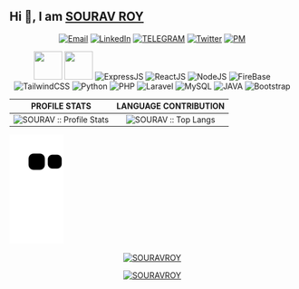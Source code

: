 <!-- # ![](https://komarev.com/ghpvc/?username=sourav-roy&style=flat&label=PROFILE+VIEWS&color=green) -->
## Hi 👋, I am [SOURAV ROY](https://github.com/SOURAV-ROY)
<!--
**SOURAV-ROY/SOURAV-ROY** is a ✨ _special_ ✨ repository because its `README.md` (this file) appears on your GitHub profile.

Here are some ideas to get you started:

- 🔭 I’m currently working on ...
- 🌱 I’m currently learning ...
- 👯 I’m looking to collaborate on ...
- 🤔 I’m looking for help with ...
- 💬 Ask me about ...
- 📫 How to reach me: ...
- 😄 Pronouns: ...
- ⚡ Fun fact: ...
-->
<!-- :boom:&emsp;Connect With Me -->

<!-- [![Facebook Badge](https://img.shields.io/badge/Facebook-1877F2?style=for-the-badge&logo=facebook&logoColor=white)](https://facebook.com/SOURAVROY.CSE) -->

<p align="center">
<a href="mailto:souravroy.nsu@gmail.com"><img alt="Email" src="https://img.shields.io/badge/MAIL-souravroy.nsu@gmail.com-firebrick?style=for-the-badge&logo=gmail"></a>
<a href="https://www.linkedin.com/in/souravroy-cse"><img alt="LinkedIn" src="https://img.shields.io/badge/SOURAV ROY-darkslategrey?style=for-the-badge&logo=linkedin&logoColor=blue"></a>
<a href="https://t.me/ROYSOURAV"><img alt="TELEGRAM" src="https://img.shields.io/badge/SOURAV-darkcyan?style=for-the-badge&logo=telegram"></a>
<a href="https://twitter.com/SOURAVROY__CSE"><img alt="Twitter" src="https://img.shields.io/badge/SOURAV-black?style=for-the-badge&logo=twitter"></a>
<!-- <a href="https://www.instagram.com/souravroy.sou"><img alt="Instagram" src="https://img.shields.io/badge/SOURAV-purple?style=for-the-badge&logo=instagram"></a> -->
<a href="mailto:souravnode@proton.me"><img alt="PM" src="https://img.shields.io/badge/Pm-Mail-mediumpurple?style=for-the-badge&logo=protonmail"></a>
<!-- <a href="https://twitter.com/SOURAVROY__CSE"><img alt="Twitter" src="https://img.shields.io/badge/SOURAV-black?style=for-the-badge&logo=twitter"></a>
<a href="https://www.linkedin.com/in/souravroy-cse" target="_blank"><img src="https://www.vectorlogo.zone/logos/linkedin/linkedin-icon.svg" alt="" width="40" height="40"/></a>
<a href="mailto:souravroy.nsu@gmail.com"><img src="https://www.vectorlogo.zone/logos/gmail/gmail-icon.svg" alt="" width="40" height="40"/></a>
<a href="mailto:souravnode@protonmail.com"><img src="https://www.vectorlogo.zone/logos/protonmail/protonmail-icon.svg" alt="" width="40" height="40"/></a>
<a href="https://t.me/ROYSOURAV" target="_blank"><img src="https://www.vectorlogo.zone/logos/telegram/telegram-icon.svg" alt="" width="40" height="40"/></a>
<a href="https://twitter.com/SOURAVROY__CSE" target="_blank"><img src="https://www.vectorlogo.zone/logos/twitter/twitter-icon.svg" alt="" width="40" height="40"/></a>
<a href="https://www.instagram.com/souravroy.sou" target="_blank"><img src="https://www.vectorlogo.zone/logos/instagram/instagram-icon.svg" alt="" width="40" height="40"/></a>
<a href="https://www.youtube.com/c/SOURAVROY-CSE" target="_blank"><img src="https://www.vectorlogo.zone/logos/youtube/youtube-icon.svg" alt="" width="40" height="40"/></a> -->
</p>

<p align="center"> 
<!--img src="https://www.vectorlogo.zone/logos/java/java-icon.svg" alt="JAVA" width="30" height="30"/-->
<img src="https://www.vectorlogo.zone/logos/javascript/javascript-icon.svg" alt="" width="50" height="50"/>
<img src="https://www.vectorlogo.zone/logos/mongodb/mongodb-icon.svg" alt="" width="50" height="50"/>
<img src="https://www.vectorlogo.zone/logos/expressjs/expressjs-icon.svg" alt="ExpressJS" width="50" height="50"/>
<img src="https://www.vectorlogo.zone/logos/reactjs/reactjs-icon.svg" alt="ReactJS" width="50" height="50"/>
<img src="https://www.vectorlogo.zone/logos/nodejs/nodejs-icon.svg" alt="NodeJS" width="50" height="50"/>
<img src="https://www.vectorlogo.zone/logos/firebase/firebase-icon.svg" alt="FireBase" width="50" height="50"/>
<img src="https://www.vectorlogo.zone/logos/tailwindcss/tailwindcss-icon.svg" alt="TailwindCSS" width="50" height="50"/>
<img src="https://www.vectorlogo.zone/logos/python/python-icon.svg" alt="Python" width="50" height="50"/>
<img src="https://www.vectorlogo.zone/logos/php/php-icon.svg" alt="PHP" width="50" height="50"/>
<img src="https://www.vectorlogo.zone/logos/laravel/laravel-icon.svg" alt="Laravel" width="50" height="50"/>
<img src="https://www.vectorlogo.zone/logos/mysql/mysql-icon.svg" alt="MySQL" width="50" height="50"/>
<img src="https://www.vectorlogo.zone/logos/java/java-icon.svg" alt="JAVA" width="50" height="50"/>
<img src="https://www.vectorlogo.zone/logos/getbootstrap/getbootstrap-icon.svg" alt="Bootstrap" width="50" height="50"/>
</p>

<!--
<p align="center"> 
  <a href="#" target="blank"><img src="https://img.shields.io/badge/10-0078D6?style=for-the-badge&logo=windows&logoColor=white" alt="SOURAVROY" /></a>
  <a href="#" target="blank"><img src="https://img.shields.io/badge/Node.js-43853D?style=for-the-badge&logo=node.js&logoColor=white" alt="SOURAVROY" /></a>
  <a href="#" target="blank"><img src="https://img.shields.io/badge/npm-CB3837?style=for-the-badge&logo=npm&logoColor=white" alt="SOURAVROY" /></a>
  <a href="#" target="blank"><img src="https://img.shields.io/badge/Express.js-404D59?style=for-the-badge&logo=express&logoColor=white" alt="SOURAVROY" /></a>
  <a href="#" target="blank"><img src="https://img.shields.io/badge/Python-14354C?style=for-the-badge&logo=python&logoColor=white" alt="SOURAV" /></a>
  <a href="#" target="blank"><img src="https://img.shields.io/badge/Java-ED8B00?style=for-the-badge&logo=java&logoColor=white" alt="SOURAV" /></a>
  <a href="#" target="blank"><img src="https://img.shields.io/badge/PHP-777BB4?style=for-the-badge&logo=php&logoColor=white" alt="SOURAV" /></a>
  <a href="#" target="blank"><img src="https://img.shields.io/badge/React-20232A?style=for-the-badge&logo=react&logoColor=61DAFB" alt="SOURAV" /></a>
  <a href="#" target="blank"><img src="https://img.shields.io/badge/Vue.js-35495E?style=for-the-badge&logo=vue.js&logoColor=4FC08D" alt="SOURAV" /></a>
  <a href="#" target="blank"><img src="https://img.shields.io/badge/Tailwind-38B2AC?style=for-the-badge&logo=tailwind-css&logoColor=white" alt="SOURAV" /></a>
  <a href="#" target="blank"><img src="https://img.shields.io/badge/Bootstrap-563D7C?style=for-the-badge&logo=bootstrap&logoColor=white" alt="SOURAV" /></a>
  <a href="#" target="blank"><img src="https://img.shields.io/badge/Material--UI-0081CB?style=for-the-badge&logo=material-ui&logoColor=white" alt="SOURAV" /></a>
  <a href="#" target="blank"><img src="https://img.shields.io/badge/Laravel-FF2D20?style=for-the-badge&logo=laravel&logoColor=white" alt="SOURAV" /></a>
  <a href="#" target="blank"><img src="https://img.shields.io/badge/MySQL-00000F?style=for-the-badge&logo=mysql&logoColor=white" alt="SOURAV" /></a>
  <a href="#" target="blank"><img src="https://img.shields.io/badge/MongoDB-4EA94B?style=for-the-badge&logo=mongodb&logoColor=white" alt="SOURAV" /></a>
  <a href="#" target="blank"><img src="https://img.shields.io/badge/Netlify-00C7B7?style=for-the-badge&logo=netlify&logoColor=white" alt="SOURAV" /></a>
  <a href="#" target="blank"><img src="https://img.shields.io/badge/firebase-ffca28?style=for-the-badge&logo=firebase&logoColor=white" alt="SOURAV" /></a>
  <a href="#" target="blank"><img src="https://img.shields.io/badge/Git-F05032?style=for-the-badge&logo=git&logoColor=green" alt="SOURAV" /></a>
  <a href="#" target="blank"><img src="https://img.shields.io/badge/Spotify-1ED760?&style=for-the-badge&logo=spotify&logoColor=white" alt="SOURAV" /></a>
  <a href="#" target="blank"><img src="https://img.shields.io/badge/HTML5-E34F26?style=for-the-badge&logo=html5&logoColor=white" alt="SOURAV" /></a>
  <a href="#" target="blank"><img src="https://img.shields.io/badge/CSS3-1572B6?style=for-the-badge&logo=css3&logoColor=white" alt="SOURAV" /></a>
</p>
-->

<!--
<h4 align="center">Wakatime week stats</h4>
<p align="center"><img align="center" src="https://github-readme-stats.vercel.app/api/wakatime?username=SOURAVROY" alt="SOURAV :: Wakatime Stats" /></p>
-->

PROFILE STATS              |  LANGUAGE CONTRIBUTION
:-------------------------:|:-------------------------:
![SOURAV :: Profile Stats](https://github-readme-stats.vercel.app/api?username=SOURAV-ROY&show_icons=true&theme=blue-green) | ![SOURAV :: Top Langs](https://github-readme-stats.vercel.app/api/top-langs/?username=SOURAV-ROY&langs_count=8&theme=nightowl&layout=compact&hide=html)

<!-- BY REPOSITORY              |  BY COMMIT
:-------------------------:|:-------------------------:
![SOURAV :: Profile Stats](https://github-profile-summary-cards.vercel.app/api/cards/repos-per-language?username=sourav-roy&theme=dracula) | ![SOURAV :: Top Langs](https://github-profile-summary-cards.vercel.app/api/cards/most-commit-language?username=sourav-roy&theme=dracula)
 -->
<!-- <p align="center">
<img align="center" src="https://github-profile-summary-cards.vercel.app/api/cards/profile-details?username=sourav-roy&theme=dracula" alt="SOURAV" />
</p> -->

<img src="https://raw.githubusercontent.com/SOURAV-ROY/SOURAV-ROY/output/github-contribution-grid-snake.svg" />

<p align="center"> 
  <a href="#" target="_blank"><img src="https://github-readme-streak-stats.herokuapp.com/?user=sourav-roy&theme=react" alt="SOURAVROY" /></a>
</p>

<p align="center"> 
  <a href="#" target="blank"><img src="https://komarev.com/ghpvc/?username=sourav-roy&style=flat&label=PROFILE+VIEWS&color=green" alt="SOURAVROY" /></a>
</p>
